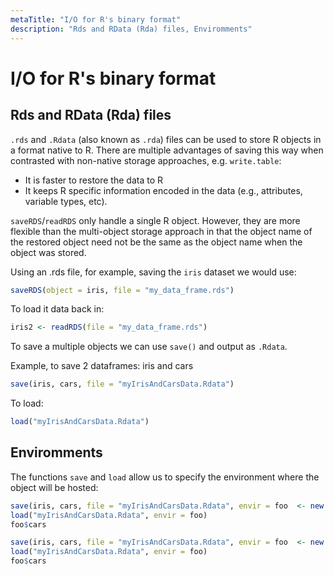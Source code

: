 ```yaml
---
metaTitle: "I/O for R's binary format"
description: "Rds and RData (Rda) files, Enviromments"
---
```


# I/O for R's binary format




## Rds and RData (Rda) files


`.rds` and `.Rdata` (also known as `.rda`) files can be used to store R objects in a format native to R. There are multiple advantages of saving this way when contrasted with non-native storage approaches, e.g. `write.table`:

- It is faster to restore the data to R
- It keeps R specific information encoded in the data (e.g., attributes, variable types, etc).

`saveRDS`/`readRDS` only handle a single R object.  However, they are more flexible than the multi-object storage approach in that the object name of the restored object need not be the same as the object name when the object was stored.

Using an .rds file, for example, saving the `iris` dataset we would use:

```r
saveRDS(object = iris, file = "my_data_frame.rds")

```

To load it data back in:

```r
iris2 <- readRDS(file = "my_data_frame.rds")

```

To save a multiple objects we can use `save()` and output as `.Rdata`.

Example, to save 2 dataframes: iris and cars

```r
save(iris, cars, file = "myIrisAndCarsData.Rdata")

```

To load:

```r
load("myIrisAndCarsData.Rdata")

```



## Enviromments


The functions `save` and `load` allow us to specify the environment where the object will be hosted:

```r
save(iris, cars, file = "myIrisAndCarsData.Rdata", envir = foo  <- new.env())
load("myIrisAndCarsData.Rdata", envir = foo)
foo$cars

save(iris, cars, file = "myIrisAndCarsData.Rdata", envir = foo  <- new.env())
load("myIrisAndCarsData.Rdata", envir = foo)
foo$cars

```

